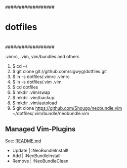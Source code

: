 ##################
#
# dotfiles
#
##################

.vimrc, .vim, vim/bundles and others

1. $ cd ~/
2. $ git clone git://github.com/sigwyg/dotfiles.git 
3. $ ln -s dotfiles/.vimrc .vimrc
4. $ ln -s dotfiles/.vim .vim
5. $ cd dotfiles
6. $ mkdir .vim/swap
7. $ mkdir .vim/backup
8. $ mkdir .vim/autoload
9. $ git clone https://github.com/Shougo/neobundle.vim ~/dotfiles/.vim/bundle/neobundle.vim


Managed Vim-Plugins
--------------------------

See: [README.md](https://github.com/Shougo/neobundle.vim)

 * Update | :NeoBundleInstall!
 * Add    | :NeoBundleInstall
 * Remove | :NeoBundleClean


